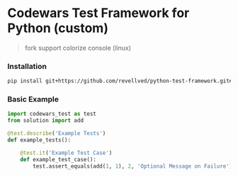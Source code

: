 # Codewars Test Framework for Python (custom)

> fork support colorize console (linux)

### Installation

```bash
pip install git+https://github.com/revellved/python-test-framework.git#egg=codewars_test
```

### Basic Example

```python
import codewars_test as test
from solution import add

@test.describe('Example Tests')
def example_tests():

    @test.it('Example Test Case')
    def example_test_case():
        test.assert_equals(add(1, 1), 2, 'Optional Message on Failure')
```

<!--

### Using Other Assertions

> NOTE: This is not ready for production because the passed test case is not reported correctly.
> See [#9](https://github.com/codewars/python-test-framework/issues/9).

Any function that raises an `AssertionError` can be used instead of `codewars_test` assertions:

```python
import numpy as np
import pandas as pd
import codewars_test as test

@test.describe('Example Tests')
def test_custom_assertions():

    @test.it('Test something in numpy')
    def test_numpy_assertion():
        actual = np.reshape(range(16), [4, 4])
        expected = np.reshape(range(16, 0, -1), [4, 4])
        np.testing.assert_equal(expected, actual)

    @test.it('Test something in pandas')
    def test_pandas_assertion():
        actual = pd.DataFrame({'foo': [1, 2, 3]})
        expected = pd.DataFrame({'foo': [1, 42, 3]})
        pd.testing.assert_frame_equal(expected, actual)

    @test.it('Test something using a custom assertion')
    def test_custom_assertion():
        def custom_assert_eq(actual, expected, msg=None):
            if actual != expected:
                default_msg = f'`{actual}` did not equal expected `{expected}`'
                raise AssertionError(default_msg if msg is None else msg)

        actual = 2
        expected = 1
        custom_assert_eq(actual, expected)
```

-->
